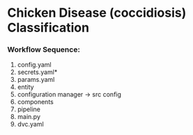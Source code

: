 # Chicken Disease (coccidiosis) Classification

### Workflow Sequence:

1. config.yaml
2. secrets.yaml*
3. params.yaml
4. entity
5. configuration manager -> src config
6. components
7. pipeline
8. main.py
9. dvc.yaml
